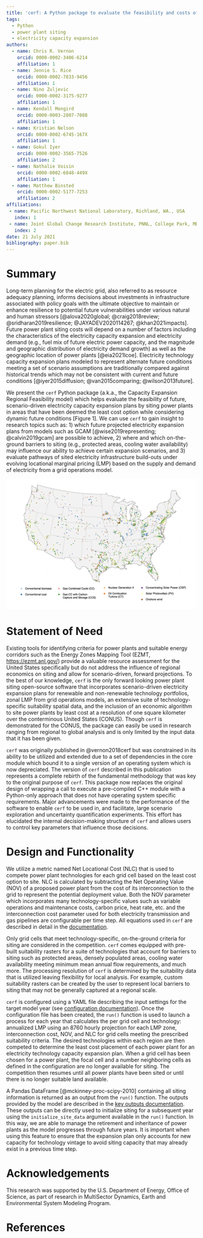 ```yaml
---
title: 'cerf: A Python package to evaluate the feasibility and costs of power plant siting for alternative futures'
tags:
  - Python
  - power plant siting
  - electricity capacity expansion
authors:
  - name: Chris R. Vernon
    orcid: 0000-0002-3406-6214
    affiliation: 1
  - name: Jennie S. Rice
    orcid: 0000-0002-7833-9456
    affiliation: 1
  - name: Nino Zuljevic
    orcid: 0000-0002-3175-9277
    affiliation: 1
  - name: Kendall Mongird
    orcid: 0000-0003-2807-7088
    affiliation: 1
  - name: Kristian Nelson
    orcid: 0000-0002-6745-167X
    affiliation: 1
  - name: Gokul Iyer
    orcid: 0000-0002-3565-7526
    affiliation: 2
  - name: Nathalie Voisin
    orcid: 0000-0002-6848-449X
    affiliation: 1
  - name: Matthew Binsted
    orcid: 0000-0002-5177-7253
    affiliation: 2
affiliations:
 - name: Pacific Northwest National Laboratory, Richland, WA., USA
   index: 1
 - name: Joint Global Change Research Institute, PNNL, College Park, MD., USA
   index: 2
date: 21 July 2021
bibliography: paper.bib
---
```


# Summary
Long-term planning for the electric grid, also referred to as resource adequacy planning, informs decisions about investments in infrastructure associated with policy goals with the ultimate objective to maintain or enhance resilience to potential future vulnerabilities under various natural and human stressors [@alova2020global; @craig2018review; @sridharan2019resilience; @JAYADEV2020114267; @khan2021impacts].  Future power plant siting costs will depend on a number of factors including the characteristics of the electricity capacity expansion and electricity demand (e.g., fuel mix of future electric power capacity, and the magnitude and geographic distribution of electricity demand growth) as well as the geographic location of power plants [@eia2021lcoe]. Electricity technology capacity expansion plans modeled to represent alternate future conditions meeting a set of scenario assumptions are traditionally compared against historical trends which may not be consistent with current and future conditions [@iyer2015diffusion; @van2015comparing; @wilson2013future].

We present the `cerf` Python package (a.k.a., the Capacity Expansion Regional Feasibility model) which helps evaluate the feasibility of future, scenario-driven electricity capacity expansion plans by siting power plants in areas that have been deemed the least cost option while considering dynamic future conditions [Figure 1].  We can use `cerf` to gain insight to research topics such as:  1) which future projected electricity expansion plans from models such as GCAM [@wise2019representing; @calvin2019gcam] are possible to achieve, 2) where and which on-the-ground barriers to siting (e.g., protected areas, cooling water availability) may influence our ability to achieve certain expansion scenarios, and 3) evaluate pathways of sited electricity infrastructure build-outs under evolving locational marginal pricing (LMP) based on the supply and demand of electricity from a grid operations model.

![Illustrative power plant siting for an electricity capacity expansion plan for year 2030.](figure_1.png)

# Statement of Need
Existing tools for identifying criteria for power plants and suitable energy corridors such as the Energy Zones Mapping Tool (EZMT, https://ezmt.anl.gov/) provide a valuable resource assessment for the United States specifically but do not address the influence of regional economics on siting and allow for scenario-driven, forward projections. To the best of our knowledge, `cerf` is the only forward looking power plant siting open-source software that incorporates scenario-driven electricity expansion plans for renewable and non-renewable technology portfolios, zonal LMP from grid operations models, an extensive suite of technology-specific suitability spatial data, and the inclusion of an economic algorithm to site power plants by least cost at a resolution of one square kilometer over the conterminous United States (CONUS).  Though `cerf` is demonstrated for the CONUS, the package can easily be used in research ranging from regional to global analysis and is only limited by the input data that it has been given.

`cerf` was originally published in @vernon2018cerf but was constrained in its ability to be utilized and extended due to a set of dependencies in the core module which bound it to a single version of an operating system which is now depreciated. The version of `cerf` described in this publication represents a complete rebirth of the fundamental methodology that was key to the original purpose of `cerf`.  This package now replaces the original design of wrapping a call to execute a pre-compiled C++ module with a Python-only approach that does not have operating system specific requirements. Major advancements were made to the performance of the software to enable `cerf` to be used in, and facilitate, large scenario exploration and uncertainty quantification experiments.  This effort has elucidated the internal decision-making structure of `cerf` and allows users to control key parameters that influence those decisions.  

# Design and Functionality
We utilize a metric named Net Locational Cost (NLC) that is used to compete power plant technologies for each grid cell based on the least cost option to site. NLC is calculated by subtracting the Net Operating Value (NOV) of a proposed power plant from the cost of its interconnection to the grid to represent the potential deployment value. Both the NOV parameter which incorporates many technology-specific values such as variable operations and maintenance costs, carbon price, heat rate, etc. and the interconnection cost parameter used for both electricity transmission and gas pipelines are configurable per time step.  All equations used in `cerf` are described in detail in the [documentation](https://immm-sfa.github.io/cerf/user_guide.html#fundamental-equations-and-concepts).

Only grid cells that meet technology-specific, on-the-ground criteria for siting are considered in the competition. `cerf` comes equipped with pre-built suitability rasters for a suite of technologies that account for barriers to siting such as protected areas, densely populated areas, cooling water availability meeting minimum mean annual flow requirements, and much more.  The processing resolution of `cerf` is determined by the suitability data that is utilized leaving flexibility for local analysis.  For example, custom suitability rasters can be created by the user to represent local barriers to siting that may not be generally captured at a regional scale.  

`cerf` is configured using a YAML file describing the input settings for the target model year (see [configuration documentation](https://immm-sfa.github.io/cerf/user_guide.html#configration-file-setup)).  Once the configuration file has been created, the `run()` function is used to launch a process for each year that calculates the per grid cell and technology:  annualized LMP using an 8760 hourly projection for each LMP zone, interconnection cost, NOV, and NLC for grid cells meeting the prescribed suitability criteria.  The desired technologies within each region are then competed to determine the least cost placement of each power plant for an electricity technology capacity expansion plan.  When a grid cell has been chosen for a power plant, the focal cell and a number neighboring cells as defined in the configuration are no longer available for siting.  The competition then resumes until all power plants have been sited or until there is no longer suitable land available.  

A Pandas DataFrame [@mckinney-proc-scipy-2010] containing all siting information is returned as an output from the `run()` function.  The outputs provided by the model are described in the [key outputs documentation](https://immm-sfa.github.io/cerf/user_guide.html#key-outputs).  These outputs can be directly used to initialize siting for a subsequent year using the `initialize_site_data` argument available in the `run()` function.  In this way, we are able to manage the retirement and inheritance of power plants as the model progresses through future years.  It is important when using this feature to ensure that the expansion plan only accounts for new capacity for technology vintage to avoid siting capacity that may already exist in a previous time step.

# Acknowledgements
This research was supported by the U.S. Department of Energy, Office of Science, as part of research in MultiSector Dynamics, Earth and Environmental System Modeling Program.

# References

